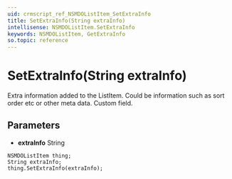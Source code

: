 ```yaml
---
uid: crmscript_ref_NSMDOListItem_SetExtraInfo
title: SetExtraInfo(String extraInfo)
intellisense: NSMDOListItem.SetExtraInfo
keywords: NSMDOListItem, GetExtraInfo
so.topic: reference
---
```


# SetExtraInfo(String extraInfo)

Extra information added to the ListItem. Could be information such as sort order etc or other meta data. Custom field.

## Parameters

* **extraInfo** String

```crmscript
NSMDOListItem thing;
String extraInfo;
thing.SetExtraInfo(extraInfo);
```

